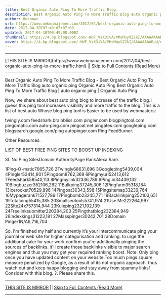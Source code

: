 ```yaml
---
title: Best Organic Auto Ping To More Traffic Blog
description: Best Organic Auto Ping To More Traffic Blog auto organic ping Organic Auto Ping
author: Unknown
url: https://www.webmanajemen.com/2017/04/best-organic-auto-ping-to-more-traffic.html
date: 2017-04-30T07:49:05+07:00
updated: 2017-04-30T00:49:00.000Z
thumbnail: https://4.bp.blogspot.com/-WdF_VsX3iVA/VMoMuyVZ2kI/AAAAAAAABuU/uqgnLoCEysE/s1600/Pingtest.net.png
cover: https://4.bp.blogspot.com/-WdF_VsX3iVA/VMoMuyVZ2kI/AAAAAAAABuU/uqgnLoCEysE/s1600/Pingtest.net.png
---
```


<hr/> [THIS SITE IS MIRROR](https://www.webmanajemen.com/2017/04/best-organic-auto-ping-to-more-traffic.html) || <a href="https://www.webmanajemen.com/2017/04/best-organic-auto-ping-to-more-traffic.html" rel="follow" class="button" id="read-more">Skip to Full Contents (Read More)</a> <hr/> Best Organic Auto Ping To More Traffic Blog - Best Organic Auto Ping To More Traffic Blog auto organic ping Organic Auto Ping Best Organic Auto Ping To More Traffic Blog | auto organic ping | Organic Auto Ping

Now, we share about best auto ping blog to increase of the traffic blog. I guess this ping tool increases visibility and more traffic to the blog. This is a list of best auto Whose blog ping tool is Easier to be used by webmasters: 

twingly.com
feedshark.brainbliss.com
pingler.com
blogpingtool.com
pingomatic.com
auto-ping.com
pingoat.net
pingates.com
googleping.com
blogsearch.google.com/ping
autopinger.com
Ping FeedBurner.

Other Resources.

LIST OF BEST FREE PING SITES TO BOOST UP INDEXING



SL No.Ping SitesDomain AuthorityPage RankAlexa Rank

1Ping-O-matic7065,726
2Twingly68631,696
3Googleping5439,004
4Pingler53414,901
5Pingdom8762,369
6Pingmyurl52413,612
7Feedshark58540,113
8Pingmylink32336,789
9Ping.in34439,132
10Blogbuzzer352106,282
11Bulkping37245,306
12Pingfarm35318,184
13Icerocket70529,896
14Pingoat30343,598
15Pingsitemap33239,764
16Mypagerank71527,789
17Pingbomb23245,771
18Backlinkping252103,651
19Totalping55415,385
20Smallseotools5741,974
21Use Me222264,997
22Site24x757314,944
23Kuleping2321,102,139
24Freelinksubmitter220284,203
25Pingthatblog232384,949
26Indexkings31223,181
27Masspinger30242,701
28Domain Pinger1N/A9,716,704



So, i'm finished my half and currently it’s your intercommunicate ping your journal or web site for higher categorisation and ranking. to urge the additional cake for your work confirm you're additionally pinging the sources of backlinks. it'll create those backlinks visible to major search engines and thus you may get your required ranking boost.
Note:
Only ping once you have updated content on your website.Too much pings square measure penalized by Google, as a result of its not organic approach. thus watch out and keep happy blogging and stay away from spammy links!
Consider with this blog. ?. Please share this. <hr/> [THIS SITE IS MIRROR](https://www.webmanajemen.com/2017/04/best-organic-auto-ping-to-more-traffic.html) || <a href="https://www.webmanajemen.com/2017/04/best-organic-auto-ping-to-more-traffic.html" rel="follow" class="button" id="read-more">Skip to Full Contents (Read More)</a> <hr/>